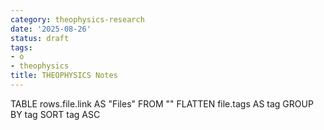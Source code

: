 ```yaml
---
category: theophysics-research
date: '2025-08-26'
status: draft
tags:
- o
- theophysics
title: THEOPHYSICS Notes
---
```




TABLE rows.file.link AS "Files"
FROM ""
FLATTEN file.tags AS tag
GROUP BY tag
SORT tag ASC

